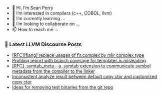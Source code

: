 - 👋 Hi, I’m Sean Perry
- 👀 I’m interested in compilers (c++, COBOL, llvm)
- 🌱 I’m currently learning ...
- 💞️ I’m looking to collaborate on ...
- 📫 How to reach me ...

<!---
s66perry/s66perry is a ✨ special ✨ repository because its `README.md` (this file) appears on your GitHub profile.
You can click the Preview link to take a look at your changes.
--->
### 📕 Latest LLVM Discourse Posts

<!-- DISCOURSE-LLVM:START -->
- [[RFC][flang] replace usages of fir.complex by mlir complex type](https://discourse.llvm.org/t/rfc-flang-replace-usages-of-fir-complex-by-mlir-complex-type/82292#post_3)
- [Profiling report with branch coverage for templates is misleading](https://discourse.llvm.org/t/profiling-report-with-branch-coverage-for-templates-is-misleading/82323#post_4)
- [[RFC] .symtab_meta - a .symtab extension to communicate symbol metadata from the compiler to the linker](https://discourse.llvm.org/t/rfc-symtab-meta-a-symtab-extension-to-communicate-symbol-metadata-from-the-compiler-to-the-linker/82352#post_1)
- [Inconsistent analyze result between default copy ctor and customized copy ctor](https://discourse.llvm.org/t/inconsistent-analyze-result-between-default-copy-ctor-and-customized-copy-ctor/81417#post_3)
- [Ideas for removing test binaries from the git repo](https://discourse.llvm.org/t/ideas-for-removing-test-binaries-from-the-git-repo/81480#post_14)
<!-- DISCOURSE-LLVM:END -->
